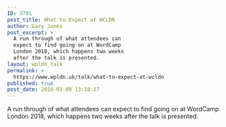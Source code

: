 ```yaml
---
ID: 3791
post_title: What to Expect at WCLDN
author: Gary Jones
post_excerpt: >
  A run through of what attendees can
  expect to find going on at WordCamp
  London 2018, which happens two weeks
  after the talk is presented.
layout: wpldn_talk
permalink: >
  https://www.wpldn.uk/talk/what-to-expect-at-wcldn
published: true
post_date: 2018-03-08 13:18:27
---
```

A run through of what attendees can expect to find going on at WordCamp London 2018, which happens two weeks after the talk is presented.